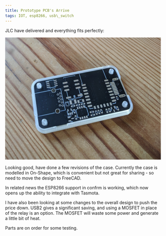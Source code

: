 ```yaml
---
title: Prototype PCB's Arrive
tags: IOT, esp8266, usb\_switch
---
```


JLC have delivered and everything fits perfectly:

![USB Switch PCB](/assets/images/2021-02-12-1.jpg)

Looking good, have done a few revisions of the case. Currently the case is modelled in On-Shape, which is convenient but not great for sharing - so need to move the design to FreeCAD.

In related news the ESP8266 support in confrm is working, which now opens up the ability to integrate with Tasmota.

I have also been looking at some changes to the overall design to push the price down. USB2 gives a significant saving, and using a MOSFET in place of the relay is an option. The MOSFET will waste some power and generate a little bit of heat.

Parts are on order for some testing.
